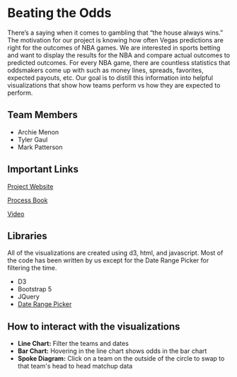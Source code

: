 
# Beating the Odds

There’s a saying when it comes to gambling that “the house always wins.” The motivation for our project is knowing how often Vegas predictions are right for the outcomes of NBA games. We are interested in sports betting and want to display the results for the NBA and compare actual outcomes to predicted outcomes. For every NBA game, there are countless statistics that oddsmakers come up with such as money lines, spreads, favorites, expected payouts, etc. Our goal is to distill this information into helpful visualizations that show how teams perform vs how they are expected to perform. 

## Team Members
- Archie Menon
- Tyler Gaul
- Mark Patterson

## Important Links

[Project Website](https://wilferd.github.io/BeatingTheOdds/)

[Process Book ](https://github.com/Wilferd/BeatingTheOdds/blob/main/CS%206630%20-%20Process%20Book.pdf)

[Video](https://youtu.be/a4xKcfkfQz0)

## Libraries
All of the visualizations are created using d3, html, and javascript. Most of the code has been written by us except for the Date Range Picker for filtering the time.
- D3  
- Bootstrap 5 
- JQuery
- [Date Range Picker](https://www.daterangepicker.com/)

## How to interact with the visualizations
- **Line Chart:** Filter the teams and dates
- **Bar Chart:** Hovering in the line chart shows odds in the bar chart
-  **Spoke Diagram:** Click on a team on the outside of the circle to swap to that team's head to head matchup data



